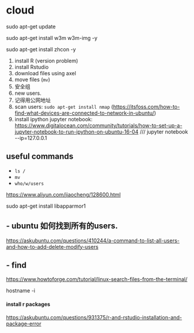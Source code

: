 # cloud

sudo apt-get update

sudo apt-get install w3m w3m-img -y

sudo apt-get install zhcon -y 


1. install R (version problem)
2. install Rstudio
3. download files using axel
4. move files (`mv`)
5. 安全组
6. new users.
7. 记得用公网地址
8. scan users: `sudo apt-get install nmap` (https://itsfoss.com/how-to-find-what-devices-are-connected-to-network-in-ubuntu/)
9. install ipython jupyter notebook: https://www.digitalocean.com/community/tutorials/how-to-set-up-a-jupyter-notebook-to-run-ipython-on-ubuntu-16-04    ///  jupyter notebook --ip=127.0.0.1

## useful commands
- `ls /`
- `mv`
- `who/w/users`

https://www.aliyun.com/jiaocheng/128600.html

sudo apt-get install libapparmor1


## - ubuntu 如何找到所有的users.
https://askubuntu.com/questions/410244/a-command-to-list-all-users-and-how-to-add-delete-modify-users

## - find 
https://www.howtoforge.com/tutorial/linux-search-files-from-the-terminal/

hostname -i

#### install r packages
https://askubuntu.com/questions/931375/r-and-rstudio-installation-and-package-error

